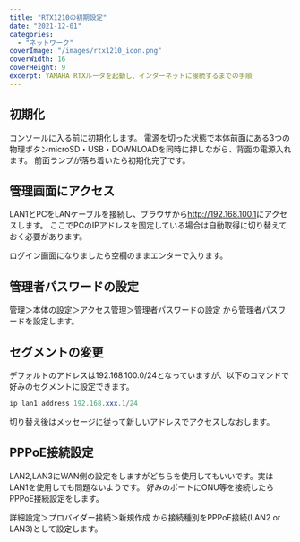 ```yaml
---
title: "RTX1210の初期設定"
date: "2021-12-01"
categories:
  - "ネットワーク"
coverImage: "/images/rtx1210_icon.png"
coverWidth: 16
coverHeight: 9
excerpt: YAMAHA RTXルータを起動し、インターネットに接続するまでの手順
---
```



## 初期化

コンソールに入る前に初期化します。
電源を切った状態で本体前面にある3つの物理ボタンmicroSD・USB・DOWNLOADを同時に押しながら、背面の電源入れます。
前面ランプが落ち着いたら初期化完了です。

## 管理画面にアクセス

LAN1とPCをLANケーブルを接続し、ブラウザから<a href="http://192.168.100.1" target="_blank" rel="noreferrer">http://192.168.100.1</a>にアクセスします。
ここでPCのIPアドレスを固定している場合は自動取得に切り替えておく必要があります。

ログイン画面になりましたら空欄のままエンターで入ります。

## 管理者パスワードの設定

管理＞本体の設定＞アクセス管理＞管理者パスワードの設定
から管理者パスワードを設定します。

## セグメントの変更

デフォルトのアドレスは192.168.100.0/24となっていますが、以下のコマンドで好みのセグメントに設定できます。

```powershell
ip lan1 address 192.168.xxx.1/24
```

切り替え後はメッセージに従って新しいアドレスでアクセスしなおします。

## PPPoE接続設定

LAN2,LAN3にWAN側の設定をしますがどちらを使用してもいいです。実はLAN1を使用しても問題ないようです。
好みのポートにONU等を接続したらPPPoE接続設定をします。

詳細設定＞プロバイダー接続＞新規作成
から接続種別をPPPoE接続(LAN2 or LAN3)として設定します。
